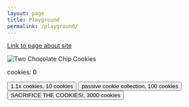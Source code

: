 ```yaml
---
layout: page
title: Playground
permalink: /playground/
---
```


[Link to page about site](https://nighthawkcoders.github.io/portfolio_2025/javascript/project/play)
<div>
    <img src="https://upload.wikimedia.org/wikipedia/commons/f/f1/2ChocolateChipCookies.jpg" alt="Two Chocolate Chip Cookies" id="cookie"/>
    <p id="counter">cookies: 0</p>
    <button id="multiplier">1.1x cookies, 10 cookies</button>
    <button id="passive">passive cookie collection, 100 cookies</button>
    <button id="sacrifice">SACRIFICE THE COOKIES!, 3000 cookies</button>
</div>
<script>
    var count = 1000;
    var bigMult = 1;
    var mult = 1;
    var passiveCount = 0;
    document.getElementById("cookie").addEventListener("click",function(){
        count += 1 * mult * bigMult;
        document.getElementById("counter").innerText = "cookies: "+count.toFixed(0).toString();
    })
    var cost = 10;
    var multButton = document.getElementById("multiplier");
     multButton.addEventListener("click",function(){
        if (count >= cost){
            count = Math.floor(count - cost);
            cost = cost * 1.5;
            mult = mult * 1.1;
            multButton.innerText = "1.1x cookies, " + Math.ceil(cost).toString() + " cookies";
            document.getElementById("counter").innerText = "cookies: "+Math.ceil(count).toString();
        }
    })
    var cost1 = 100;
    var passiveButton = document.getElementById("passive");
     passiveButton.addEventListener("click",function(){
        if (count >= cost1){
            count = Math.floor(count - cost1);
            passiveCount += 1;
            cost1 = cost1 * 1.5;
            multButton.innerText = "passive cookie collection, " + Math.ceil(cost).toString() + " cookies";
            document.getElementById("counter").innerText = "cookies: "+Math.ceil(count).toString();
        }
    })
    var cost2 = 3000;
    var sacrificeButton = document.getElementById("sacrifice");
    sacrificeButton.addEventListener("click",function(){
        if (count >= cost2){
            count = 0;
            cost1 = 100;
            passiveButton.innerText = "passive cookie collection, " + Math.ceil(cost1).toString() + " cookies";
            cost = 10;
            passiveButton.innerText = "passive cookie collection, " + Math.ceil(cost1).toString() + " cookies";
            passiveCount = 0;
            mult = 1;
            bigMult = bigMult * 1.8;
            cost2 = cost2 * 2;
            sacrificeButton.innerText = "SACRIFICE THE COOKIES!, " + Math.ceil(cost2).toString() + " cookies";
            document.getElementById("counter").innerText = "cookies: "+Math.ceil(count).toString();
        }
    })
    setInterval(function(){
            count += passiveCount * bigMult;
            document.getElementById("counter").innerText = "cookies: "+Math.ceil(count).toString();
    },1000);
</script>
